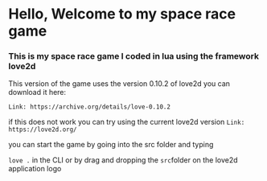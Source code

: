 # Hello, Welcome to my space race game

### This is my space race game I coded in lua using the framework love2d

This version of the game uses the version 0.10.2 of love2d you can download it here:

`Link: https://archive.org/details/love-0.10.2`

if this does not work you can try  using the current love2d version `Link: https://love2d.org/`

you can start the game by going into the src folder and typing

`love .` in the CLI or by drag and dropping the `src`folder on the love2d application logo
